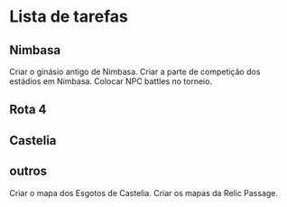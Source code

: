 # Lista de tarefas

<!--Comentários indicam o mais importante-->

## Nimbasa

Criar o ginásio antigo de Nimbasa.
Criar a parte de competição dos estádios em Nimbasa.
Colocar NPC battles no torneio.

## Rota 4

<!--Cidade dos motoqueiros.-->
<!--Adicionar diálogos na Join Avenue.-->

## Castelia

<!--
Completar diálogo com recepcionista na passagem.
Criar mapas de Castelia.
Colocar detalhes do Passerby Analytics HQ no quartel
Colocar elevador na battle company
Criar a casa abandonada
Quest do apaixonado.
Quest das eleições.
Colocar sidequest do dançarino procurando um grupo musical
Link com hold items para loja   https://www.reddit.com/r/pokemon/comments/qir4ob/what_are_the_best_nonconsumable_held_items_for/?utm_medium=android_app&utm_source=share
-->

## outros

Criar o mapa dos Esgotos de Castelia.
Criar os mapas da Relic Passage.
